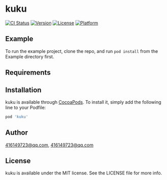 # kuku

[![CI Status](https://img.shields.io/travis/416149723@qq.com/kuku.svg?style=flat)](https://travis-ci.org/416149723@qq.com/kuku)
[![Version](https://img.shields.io/cocoapods/v/kuku.svg?style=flat)](https://cocoapods.org/pods/kuku)
[![License](https://img.shields.io/cocoapods/l/kuku.svg?style=flat)](https://cocoapods.org/pods/kuku)
[![Platform](https://img.shields.io/cocoapods/p/kuku.svg?style=flat)](https://cocoapods.org/pods/kuku)

## Example

To run the example project, clone the repo, and run `pod install` from the Example directory first.

## Requirements

## Installation

kuku is available through [CocoaPods](https://cocoapods.org). To install
it, simply add the following line to your Podfile:

```ruby
pod 'kuku'
```

## Author

416149723@qq.com, 416149723@qq.com

## License

kuku is available under the MIT license. See the LICENSE file for more info.
